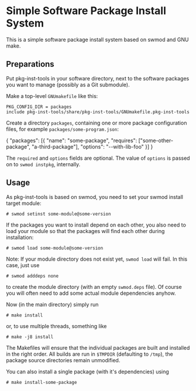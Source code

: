Simple Software Package Install System
======================================

This is a simple software package install system based on swmod and GNU make.

Preparations
------------

Put pkg-inst-tools in your software directory, next to the software packages
you want to manage (possibly as a Git submodule).

Make a top-level `GNUmakefile` like this:

    PKG_CONFIG_DIR = packages
    include pkg-inst-tools/share/pkg-inst-tools/GNUmakefile.pkg-inst-tools

Create a directory `packages`, containing one or more package configuration
files, for example `packages/some-program.json`:

{
  "packages": [{
    "name": "some-package",
    "requires": ["some-other-package", "a-third-package"],
    "options": "--with-lib-foo"
  }]
}

The `required` and `options` fields are optional. The value of `options`
is passed on to `swmod instpkg`, internally.


Usage
-----

As pkg-inst-tools is based on swmod, you need to set your swmod install target
module:

    # swmod setinst some-module@some-version

If the packages you want to install depend on each other, you also need to load
your module so that the packages will find each other during installation:

    # swmod load some-module@some-version

Note: If your module directory does not exist yet, `swmod load` will fail. In
this case, just use

    # swmod adddeps none

to create the module directory (with an empty `swmod.deps` file). Of course you
will often need to add some actual module dependencies anyhow.

Now (in the main directory) simply run

    # make install

or, to use multiple threads, something like

    # make -j8 install

The Makefiles will ensure that the individual packages are built and
installed in the right order. All builds are run in `$TMPDIR` (defaulting to
`/tmp`), the package source directories remain unmodified.

You can also install a single package (with it's dependencies) using

    # make install-some-package
